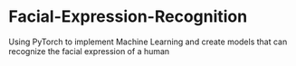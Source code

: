# Facial-Expression-Recognition
Using PyTorch to implement Machine Learning and create models that can recognize the facial expression of a human
